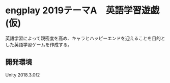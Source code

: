 # engplay 2019テーマA　英語学習遊戯(仮)

英語学習によって親密度を高め、キャラとハッピーエンドを迎えることを目的とした英語学習ゲームを作成する。

## 開発環境
Unity 2018.3.0f2
